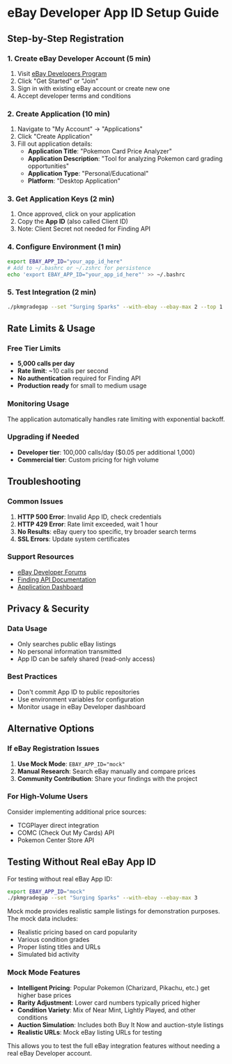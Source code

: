 # eBay Developer App ID Setup Guide

## Step-by-Step Registration

### 1. Create eBay Developer Account (5 min)
1. Visit [eBay Developers Program](https://developer.ebay.com/)
2. Click "Get Started" or "Join"
3. Sign in with existing eBay account or create new one
4. Accept developer terms and conditions

### 2. Create Application (10 min)
1. Navigate to "My Account" → "Applications"
2. Click "Create Application"
3. Fill out application details:
   - **Application Title**: "Pokemon Card Price Analyzer"
   - **Application Description**: "Tool for analyzing Pokemon card grading opportunities"
   - **Application Type**: "Personal/Educational"
   - **Platform**: "Desktop Application"

### 3. Get Application Keys (2 min)
1. Once approved, click on your application
2. Copy the **App ID** (also called Client ID)
3. Note: Client Secret not needed for Finding API

### 4. Configure Environment (1 min)
```bash
export EBAY_APP_ID="your_app_id_here"
# Add to ~/.bashrc or ~/.zshrc for persistence
echo 'export EBAY_APP_ID="your_app_id_here"' >> ~/.bashrc
```

### 5. Test Integration (2 min)
```bash
./pkmgradegap --set "Surging Sparks" --with-ebay --ebay-max 2 --top 1
```

## Rate Limits & Usage

### Free Tier Limits
- **5,000 calls per day**
- **Rate limit**: ~10 calls per second
- **No authentication** required for Finding API
- **Production ready** for small to medium usage

### Monitoring Usage
The application automatically handles rate limiting with exponential backoff.

### Upgrading if Needed
- **Developer tier**: 100,000 calls/day ($0.05 per additional 1,000)
- **Commercial tier**: Custom pricing for high volume

## Troubleshooting

### Common Issues
1. **HTTP 500 Error**: Invalid App ID, check credentials
2. **HTTP 429 Error**: Rate limit exceeded, wait 1 hour
3. **No Results**: eBay query too specific, try broader search terms
4. **SSL Errors**: Update system certificates

### Support Resources
- [eBay Developer Forums](https://developer.ebay.com/support)
- [Finding API Documentation](https://developer.ebay.com/api-docs/buy/browse/overview.html)
- [Application Dashboard](https://developer.ebay.com/my/keys)

## Privacy & Security

### Data Usage
- Only searches public eBay listings
- No personal information transmitted
- App ID can be safely shared (read-only access)

### Best Practices
- Don't commit App ID to public repositories
- Use environment variables for configuration
- Monitor usage in eBay Developer dashboard

## Alternative Options

### If eBay Registration Issues
1. **Use Mock Mode**: `EBAY_APP_ID="mock"`
2. **Manual Research**: Search eBay manually and compare prices
3. **Community Contribution**: Share your findings with the project

### For High-Volume Users
Consider implementing additional price sources:
- TCGPlayer direct integration
- COMC (Check Out My Cards) API
- Pokemon Center Store API

## Testing Without Real eBay App ID

For testing without real eBay App ID:
```bash
export EBAY_APP_ID="mock"
./pkmgradegap --set "Surging Sparks" --with-ebay --ebay-max 3
```

Mock mode provides realistic sample listings for demonstration purposes. The mock data includes:
- Realistic pricing based on card popularity
- Various condition grades
- Proper listing titles and URLs
- Simulated bid activity

### Mock Mode Features
- **Intelligent Pricing**: Popular Pokemon (Charizard, Pikachu, etc.) get higher base prices
- **Rarity Adjustment**: Lower card numbers typically priced higher
- **Condition Variety**: Mix of Near Mint, Lightly Played, and other conditions
- **Auction Simulation**: Includes both Buy It Now and auction-style listings
- **Realistic URLs**: Mock eBay listing URLs for testing

This allows you to test the full eBay integration features without needing a real eBay Developer account.